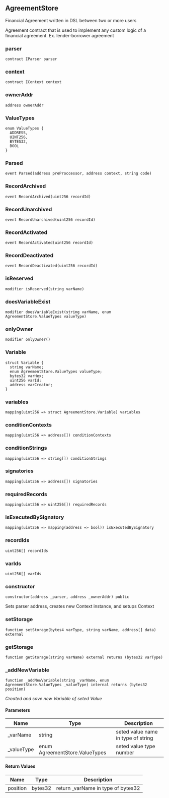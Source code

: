 ## AgreementStore

Financial Agreement written in DSL between two or more users

Agreement contract that is used to implement any custom logic of a
financial agreement. Ex. lender-borrower agreement

### parser

```solidity
contract IParser parser
```

### context

```solidity
contract IContext context
```

### ownerAddr

```solidity
address ownerAddr
```

### ValueTypes

```solidity
enum ValueTypes {
  ADDRESS,
  UINT256,
  BYTES32,
  BOOL
}
```

### Parsed

```solidity
event Parsed(address preProccessor, address context, string code)
```

### RecordArchived

```solidity
event RecordArchived(uint256 recordId)
```

### RecordUnarchived

```solidity
event RecordUnarchived(uint256 recordId)
```

### RecordActivated

```solidity
event RecordActivated(uint256 recordId)
```

### RecordDeactivated

```solidity
event RecordDeactivated(uint256 recordId)
```

### isReserved

```solidity
modifier isReserved(string varName)
```

### doesVariableExist

```solidity
modifier doesVariableExist(string varName, enum AgreementStore.ValueTypes valueType)
```

### onlyOwner

```solidity
modifier onlyOwner()
```

### Variable

```solidity
struct Variable {
  string varName;
  enum AgreementStore.ValueTypes valueType;
  bytes32 varHex;
  uint256 varId;
  address varCreator;
}
```

### variables

```solidity
mapping(uint256 => struct AgreementStore.Variable) variables
```

### conditionContexts

```solidity
mapping(uint256 => address[]) conditionContexts
```

### conditionStrings

```solidity
mapping(uint256 => string[]) conditionStrings
```

### signatories

```solidity
mapping(uint256 => address[]) signatories
```

### requiredRecords

```solidity
mapping(uint256 => uint256[]) requiredRecords
```

### isExecutedBySignatory

```solidity
mapping(uint256 => mapping(address => bool)) isExecutedBySignatory
```

### recordIds

```solidity
uint256[] recordIds
```

### varIds

```solidity
uint256[] varIds
```

### constructor

```solidity
constructor(address _parser, address _ownerAddr) public
```

Sets parser address, creates new Context instance, and setups Context

### setStorage

```solidity
function setStorage(bytes4 varType, string varName, address[] data) external
```

### getStorage

```solidity
function getStorage(string varName) external returns (bytes32 varType)
```

### _addNewVariable

```solidity
function _addNewVariable(string _varName, enum AgreementStore.ValueTypes _valueType) internal returns (bytes32 position)
```

_Created and save new Variable of seted Value_

#### Parameters

| Name | Type | Description |
| ---- | ---- | ----------- |
| _varName | string | seted value name in type of string |
| _valueType | enum AgreementStore.ValueTypes | seted value type number |

#### Return Values

| Name | Type | Description |
| ---- | ---- | ----------- |
| position | bytes32 | return _varName in type of bytes32 |

